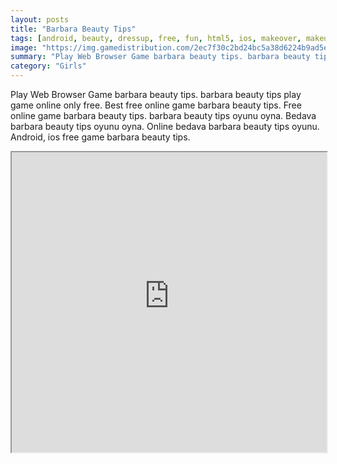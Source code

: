 ```yaml
---
layout: posts
title: "Barbara Beauty Tips"
tags: [android, beauty, dressup, free, fun, html5, ios, makeover, makeup, tips, free, online, games, oyna, game, free, games, play, play, games]
image: "https://img.gamedistribution.com/2ec7f30c2bd24bc5a38d6224b9ad5e14.jpg"
summary: "Play Web Browser Game barbara beauty tips. barbara beauty tips play game online only free. Best free online game barbara beauty tips. Free online game barbara beauty tips. barbara beauty tips oyunu oyna. Bedava barbara beauty tips oyunu oyna. Online bedava barbara beauty tips oyunu. Android, ios free game barbara beauty tips."
category: "Girls"
---
```


Play Web Browser Game barbara beauty tips. barbara beauty tips play game online only free. Best free online game barbara beauty tips. Free online game barbara beauty tips. barbara beauty tips oyunu oyna. Bedava barbara beauty tips oyunu oyna. Online bedava barbara beauty tips oyunu. Android, ios free game barbara beauty tips.

<iframe width="100%" height="480px;" src="https://html5.gamedistribution.com/2ec7f30c2bd24bc5a38d6224b9ad5e14/"></iframe>